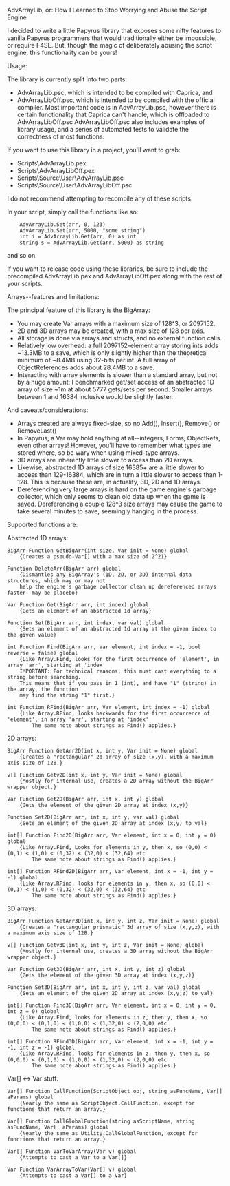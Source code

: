 AdvArrayLib, or: How I Learned to Stop Worrying and Abuse the Script Engine

I decided to write a little Papyrus library that exposes some nifty features to vanilla Papyrus programmers that would traditionally either be impossible, or require F4SE. But, though the magic of deliberately abusing the script engine, this functionality can be yours!

Usage:

The library is currently split into two parts:
- AdvArrayLib.psc, which is intended to be compiled with Caprica, and
- AdvArrayLibOff.psc, which is intended to be compiled with the official compiler.
Most important code is in AdvArrayLib.psc, however there is certain functionality that Caprica can't handle, which is offloaded to AdvArrayLibOff.psc
AdvArrayLibOff.psc also includes examples of library usage, and a series of automated tests to validate the correctness of most functions.

If you want to use this library in a project, you'll want to grab:
- Scripts\AdvArrayLib.pex
- Scripts\AdvArrayLibOff.pex
- Scripts\Source\User\AdvArrayLib.psc
- Scripts\Source\User\AdvArrayLibOff.psc

I do not recommend attempting to recompile any of these scripts.
	
In your script, simply call the functions like so:
```	BigArr arr = AdvArrayLib.GetBigArr(8192, None)
	AdvArrayLib.Set(arr, 0, 123)
	AdvArrayLib.Set(arr, 5000, "some string")
	int i = AdvArrayLib.Get(arr, 0) as int
	string s = AdvArrayLib.Get(arr, 5000) as string
```
and so on.
	
If you want to release code using these libraries, be sure to include the precompiled AdvArrayLib.pex and AdvArrayLibOff.pex along with the rest of your scripts.
	
	
Arrays--features and limitations:

The principal feature of this library is the BigArray:
- You may create Var arrays with a maximum size of 128^3, or 2097152.
- 2D and 3D arrays may be created, with a max size of 128 per axis.
- All storage is done via arrays and structs, and no external function calls.
- Relatively low overhead: a full 2097152-element array storing ints adds ~13.3MB to a save, which is only slightly higher than the theoretical minimum of ~8.4MB using 32-bits per int. A full array of ObjectReferences adds about 28.4MB to a save.
- Interacting with array elements is slower than a standard array, but not by a huge amount: I benchmarked get/set access of an abstracted 1D array of size ~1m at about 5777 gets/sets per second. Smaller arrays between 1 and 16384 inclusive would be slightly faster.


And caveats/considerations:
- Arrays created are always fixed-size, so no Add(), Insert(), Remove() or RemoveLast()
- In Papyrus, a Var may hold anything at all--integers, Forms, ObjectRefs, even other arrays! However, you'll have to remember what types are stored where, so be wary when using mixed-type arrays.
- 3D arrays are inherently little slower to access than 2D arrays.
- Likewise, abstracted 1D arrays of size 16385+ are a little slower to access than 129-16384, which are in turn a little slower to access than 1-128. This is because these are, in actuality, 3D, 2D and 1D arrays.
- Dereferencing very large arrays is hard on the game engine's garbage collector, which only seems to clean old data up when the game is saved. Dereferencing a couple 128^3 size arrays may cause the game to take several minutes to save, seemingly hanging in the process.


Supported functions are:

Abstracted 1D arrays:
```
BigArr Function GetBigArr(int size, Var init = None) global
	{Creates a pseudo-Var[] with a max size of 2^21}

Function DeleteArr(BigArr arr) global
	{Dismantles any BigArray's (1D, 2D, or 3D) internal data structures, which may or may not
	help the engine's garbage collector clean up dereferenced arrays faster--may be placebo}

Var Function Get(BigArr arr, int index) global
	{Gets an element of an abstracted 1d array}

Function Set(BigArr arr, int index, var val) global
	{Sets an element of an abstracted 1d array at the given index to the given value}

int Function Find(BigArr arr, Var element, int index = -1, bool reverse = false) global
	{Like Array.Find, looks for the first occurrence of 'element', in array 'arr', starting at 'index'
	IMPORTANT: For technical reasons, this must cast everything to a string before searching.
	This means that if you pass in 1 (int), and have "1" (string) in the array, the function
	may find the string "1" first.}

int Function RFind(BigArr arr, Var element, int index = -1) global
	{Like Array.RFind, looks backwards for the first occurrence of 'element', in array 'arr', starting at 'index'
		The same note about strings as Find() applies.}
```
2D arrays:
```
BigArr Function GetArr2D(int x, int y, Var init = None) global
	{Creates a "rectangular" 2d array of size (x,y), with a maximum axis size of 128.}

v[] Function Getv2D(int x, int y, Var init = None) global
	{Mostly for internal use, creates a 2D array without the BigArr wrapper object.}

Var Function Get2D(BigArr arr, int x, int y) global
	{Gets the element of the given 2D array at index (x,y)}

Function Set2D(BigArr arr, int x, int y, var val) global
	{Sets an element of the given 2D array at index (x,y) to val}

int[] Function Find2D(BigArr arr, Var element, int x = 0, int y = 0) global
	{Like Array.Find, Looks for elements in y, then x, so (0,0) < (0,1) < (1,0) < (0,32) < (32,0) < (32,64) etc
		The same note about strings as Find() applies.}

int[] Function RFind2D(BigArr arr, Var element, int x = -1, int y = -1) global
	{Like Array.RFind, looks for elements in y, then x, so (0,0) < (0,1) < (1,0) < (0,32) < (32,0) < (32,64) etc
		The same note about strings as Find() applies.}
```
3D arrays:
```
BigArr Function GetArr3D(int x, int y, int z, Var init = None) global
	{Creates a "rectangular prismatic" 3d array of size (x,y,z), with a maximum axis size of 128.}

v[] Function Getv3D(int x, int y, int z, Var init = None) global
	{Mostly for internal use, creates a 3D array without the BigArr wrapper object.}

Var Function Get3D(BigArr arr, int x, int y, int z) global
	{Gets the element of the given 3D array at index (x,y,z)}

Function Set3D(BigArr arr, int x, int y, int z, var val) global
	{Sets an element of the given 2D array at index (x,y,z) to val}

int[] Function Find3D(BigArr arr, Var element, int x = 0, int y = 0, int z = 0) global
	{Like Array.Find, looks for elements in z, then y, then x, so (0,0,0) < (0,1,0) < (1,0,0) < (1,32,0) < (2,0,0) etc
		The same note about strings as Find() applies.}

int[] Function RFind3D(BigArr arr, Var element, int x = -1, int y = -1, int z = -1) global
	{Like Array.RFind, looks for elements in z, then y, then x, so (0,0,0) < (0,1,0) < (1,0,0) < (1,32,0) < (2,0,0) etc
		The same note about strings as Find() applies.}
```
Var[] <-> Var stuff:
```
Var[] Function CallFunction(ScriptObject obj, string asFuncName, Var[] aParams) global
	{Nearly the same as ScriptObject.CallFunction, except for functions that return an array.}

Var[] Function CallGlobalFunction(string asScriptName, string asFuncName, Var[] aParams) global
	{Nearly the same as Utility.CallGlobalFunction, except for functions that return an array.}

Var[] Function VarToVarArray(Var v) global
	{Attempts to cast a Var to a Var[]}

Var Function VarArrayToVar(Var[] v) global
	{Attempts to cast a Var[] to a Var}
```
